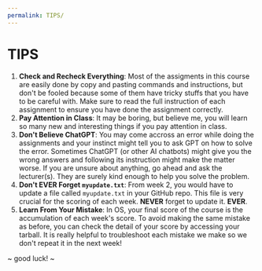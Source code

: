 ```yaml
---
permalink: TIPS/
---
```


# TIPS
1. **Check and Recheck Everything**: Most of the assigments in this course are easily done by copy and pasting commands and instructions, but don't be fooled because some of them have tricky stuffs that you have to be careful with. Make sure to read the full instruction of each assignment to ensure you have done the assignment correctly.
2. **Pay Attention in Class**: It may be boring, but believe me, you will learn so many new and interesting things if you pay attention in class.
3. **Don't Believe ChatGPT**: You may come accross an error while doing the assignments and your instinct might tell you to ask GPT on how to solve the error. Sometimes ChatGPT (or other AI chatbots) might give you the wrong answers and following its instruction might make the matter worse. If you are unsure about anything, go ahead and ask the lecturer(s). They are surely kind enough to help you solve the problem.
4. **Don't EVER Forget `myupdate.txt`**: From week 2, you would have to update a file called `myupdate.txt` in your GitHub repo. This file is very crucial for the scoring of each week. **NEVER** forget to update it. **EVER**.
5. **Learn From Your Mistake**: In OS, your final score of the course is the accumulation of each week's score. To avoid making the same mistake as before, you can check the detail of your score by accessing your tarball. It is really helpful to troubleshoot each mistake we make so we don't repeat it in the next week!

~ good luck! ~
